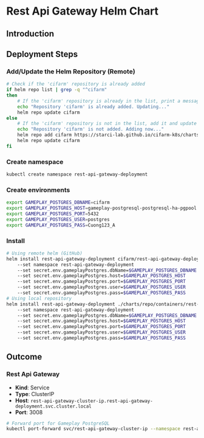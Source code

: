 # Rest Api Gateway Helm Chart
## Introduction
## Deployment Steps
### Add/Update the Helm Repository (Remote)
```bash
# Check if the 'cifarm' repository is already added
if helm repo list | grep -q "^cifarm" 
then
    # If the 'cifarm' repository is already in the list, print a message and update the repository
    echo "Repository 'cifarm' is already added. Updating..."
    helm repo update cifarm
else
    # If the 'cifarm' repository is not in the list, add it and update the repository
    echo "Repository 'cifarm' is not added. Adding now..."
    helm repo add cifarm https://starci-lab.github.io/cifarm-k8s/charts
    helm repo update cifarm
fi
```
### Create namespace
```bash
kubectl create namespace rest-api-gateway-deployment
```
### Create environments
```bash
export GAMEPLAY_POSTGRES_DBNAME=cifarm
export GAMEPLAY_POSTGRES_HOST=gameplay-postgresql-postgresql-ha-pgpool.gameplay-postgresql.svc.cluster.local
export GAMEPLAY_POSTGRES_PORT=5432
export GAMEPLAY_POSTGRES_USER=postgres
export GAMEPLAY_POSTGRES_PASS=Cuong123_A
```
### Install
```bash
# Using remote helm (GitHub)
helm install rest-api-gateway-deployment cifarm/rest-api-gateway-deployment
    --set namespace rest-api-gateway-deployment
    --set secret.env.gameplayPostgres.dbName=$GAMEPLAY_POSTGRES_DBNAME
    --set secret.env.gameplayPostgres.host=$GAMEPLAY_POSTGRES_HOST
    --set secret.env.gameplayPostgres.port=$GAMEPLAY_POSTGRES_PORT
    --set secret.env.gameplayPostgres.user=$GAMEPLAY_POSTGRES_USER
    --set secret.env.gameplayPostgres.pass=$GAMEPLAY_POSTGRES_PASS
# Using local repository
helm install rest-api-gateway-deployment ./charts/repo/containers/rest-api-gateway/build/
    --set namespace rest-api-gateway-deployment
    --set secret.env.gameplayPostgres.dbName=$GAMEPLAY_POSTGRES_DBNAME
    --set secret.env.gameplayPostgres.host=$GAMEPLAY_POSTGRES_HOST
    --set secret.env.gameplayPostgres.port=$GAMEPLAY_POSTGRES_PORT
    --set secret.env.gameplayPostgres.user=$GAMEPLAY_POSTGRES_USER
    --set secret.env.gameplayPostgres.pass=$GAMEPLAY_POSTGRES_PASS
```
## Outcome
### Rest Api Gateway
- **Kind**: Service  
- **Type**: ClusterIP  
- **Host**: `rest-api-gateway-cluster-ip.rest-api-gateway-deployment.svc.cluster.local`  
- **Port**: 3008
```bash
# Forward port for Gameplay PostgreSQL
kubectl port-forward svc/rest-api-gateway-cluster-ip --namespace rest-api-gateway-deployment 3008:3008
```
